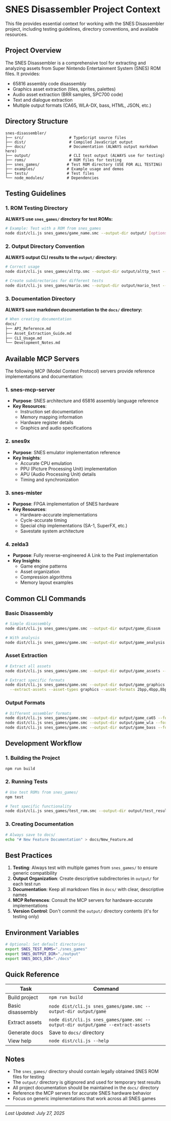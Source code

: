 # SNES Disassembler Project Context

This file provides essential context for working with the SNES Disassembler project, including testing guidelines, directory conventions, and available resources.

## Project Overview

The SNES Disassembler is a comprehensive tool for extracting and analyzing assets from Super Nintendo Entertainment System (SNES) ROM files. It provides:
- 65816 assembly code disassembly
- Graphics asset extraction (tiles, sprites, palettes)
- Audio asset extraction (BRR samples, SPC700 code)
- Text and dialogue extraction
- Multiple output formats (CA65, WLA-DX, bass, HTML, JSON, etc.)

## Directory Structure

```
snes-disassembler/
├── src/                    # TypeScript source files
├── dist/                   # Compiled JavaScript output
├── docs/                   # Documentation (ALWAYS output markdown here)
├── output/                 # CLI test output (ALWAYS use for testing)
├── roms/                   # ROM files for testing
├── snes_games/            # Test ROM directory (USE FOR ALL TESTING)
├── examples/              # Example usage and demos
├── tests/                 # Test files
└── node_modules/          # Dependencies
```

## Testing Guidelines

### 1. ROM Testing Directory
**ALWAYS use `snes_games/` directory for test ROMs:**
```bash
# Example: Test with a ROM from snes_games
node dist/cli.js snes_games/game_name.smc --output-dir output/ [options]
```

### 2. Output Directory Convention
**ALWAYS output CLI results to the `output/` directory:**
```bash
# Correct usage
node dist/cli.js snes_games/alttp.smc --output-dir output/alttp_test --extract-assets

# Create subdirectories for different tests
node dist/cli.js snes_games/mario.smc --output-dir output/mario_test --analysis
```

### 3. Documentation Directory
**ALWAYS save markdown documentation to the `docs/` directory:**
```bash
# When creating documentation
docs/
├── API_Reference.md
├── Asset_Extraction_Guide.md
├── CLI_Usage.md
└── Development_Notes.md
```

## Available MCP Servers

The following MCP (Model Context Protocol) servers provide reference implementations and documentation:

### 1. **snes-mcp-server**
- **Purpose**: SNES architecture and 65816 assembly language reference
- **Key Resources**:
  - Instruction set documentation
  - Memory mapping information
  - Hardware register details
  - Graphics and audio specifications

### 2. **snes9x**
- **Purpose**: SNES emulator implementation reference
- **Key Insights**:
  - Accurate CPU emulation
  - PPU (Picture Processing Unit) implementation
  - APU (Audio Processing Unit) details
  - Timing and synchronization

### 3. **snes-mister**
- **Purpose**: FPGA implementation of SNES hardware
- **Key Resources**:
  - Hardware-accurate implementations
  - Cycle-accurate timing
  - Special chip implementations (SA-1, SuperFX, etc.)
  - Savestate system architecture

### 4. **zelda3**
- **Purpose**: Fully reverse-engineered A Link to the Past implementation
- **Key Insights**:
  - Game engine patterns
  - Asset organization
  - Compression algorithms
  - Memory layout examples

## Common CLI Commands

### Basic Disassembly
```bash
# Simple disassembly
node dist/cli.js snes_games/game.smc --output-dir output/game_disasm

# With analysis
node dist/cli.js snes_games/game.smc --output-dir output/game_analysis --analysis --verbose
```

### Asset Extraction
```bash
# Extract all assets
node dist/cli.js snes_games/game.smc --output-dir output/game_assets --extract-assets

# Extract specific formats
node dist/cli.js snes_games/game.smc --output-dir output/game_graphics \
  --extract-assets --asset-types graphics --asset-formats 2bpp,4bpp,8bpp
```

### Output Formats
```bash
# Different assembler formats
node dist/cli.js snes_games/game.smc --output-dir output/game_ca65 --format ca65
node dist/cli.js snes_games/game.smc --output-dir output/game_wla --format wla-dx
node dist/cli.js snes_games/game.smc --output-dir output/game_bass --format bass
```

## Development Workflow

### 1. Building the Project
```bash
npm run build
```

### 2. Running Tests
```bash
# Use test ROMs from snes_games/
npm test

# Test specific functionality
node dist/cli.js snes_games/test_rom.smc --output-dir output/test_results --verbose
```

### 3. Creating Documentation
```bash
# Always save to docs/
echo "# New Feature Documentation" > docs/New_Feature.md
```

## Best Practices

1. **Testing**: Always test with multiple games from `snes_games/` to ensure generic compatibility
2. **Output Organization**: Create descriptive subdirectories in `output/` for each test run
3. **Documentation**: Keep all markdown files in `docs/` with clear, descriptive names
4. **MCP References**: Consult the MCP servers for hardware-accurate implementations
5. **Version Control**: Don't commit the `output/` directory contents (it's for testing only)

## Environment Variables

```bash
# Optional: Set default directories
export SNES_TEST_ROMS="./snes_games"
export SNES_OUTPUT_DIR="./output"
export SNES_DOCS_DIR="./docs"
```

## Quick Reference

| Task | Command |
|------|---------|
| Build project | `npm run build` |
| Basic disassembly | `node dist/cli.js snes_games/game.smc --output-dir output/game` |
| Extract assets | `node dist/cli.js snes_games/game.smc --output-dir output/game --extract-assets` |
| Generate docs | Save to `docs/` directory |
| View help | `node dist/cli.js --help` |

## Notes

- The `snes_games/` directory should contain legally obtained SNES ROM files for testing
- The `output/` directory is gitignored and used for temporary test results
- All project documentation should be maintained in the `docs/` directory
- Reference the MCP servers for accurate SNES hardware behavior
- Focus on generic implementations that work across all SNES games

---

*Last Updated: July 27, 2025*
